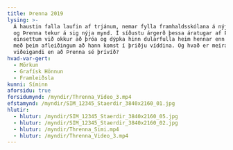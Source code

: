 ```yaml
---
title: Þrenna 2019
lysing: >-
  Á haustin falla laufin af trjánum, nemar fylla framhaldsskólana á nýjan leik
  og Þrenna tekur á sig nýja mynd. Í síðustu árgerð þessa áratugar af Þrennu
  einsettum við okkur að þróa og dýpka hinn dularfulla heim hennar enn frekar
  með þeim afleiðingum að hann komst í þriðju víddina. Og hvað er meira
  viðeigandi en að Þrenna sé þrívíð?
hvad-var-gert:
  - Mörkun
  - Grafísk Hönnun
  - Framleiðsla
kunni: Síminn
aforsidu: true
forsidumynd: /myndir/Threnna_Video_3.mp4
efstamynd: /myndir/SIM_12345_Staerdir_3840x2160_01.jpg
hlutir:
  - hlutur: /myndir/SIM_12345_Staerdir_3840x2160_05.jpg
  - hlutur: /myndir/SIM_12345_Staerdir_3840x2160_02.jpg
  - hlutur: /myndir/Threnna_Simi.mp4
  - hlutur: /myndir/Threnna_Video_3.mp4
---
```


